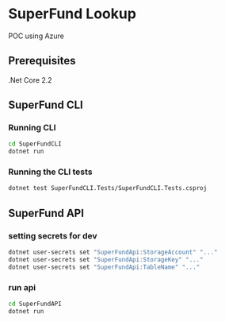 # SuperFund Lookup

POC using Azure

## Prerequisites

.Net Core 2.2

## SuperFund CLI

### Running CLI

```sh
cd SuperFundCLI
dotnet run
```

### Running the CLI tests

```sh
dotnet test SuperFundCLI.Tests/SuperFundCLI.Tests.csproj
```

## SuperFund API

### setting secrets for dev

```sh
dotnet user-secrets set "SuperFundApi:StorageAccount" "..."
dotnet user-secrets set "SuperFundApi:StorageKey" "..."
dotnet user-secrets set "SuperFundApi:TableName" "..."
```

### run api

```sh
cd SuperFundAPI
dotnet run
```
